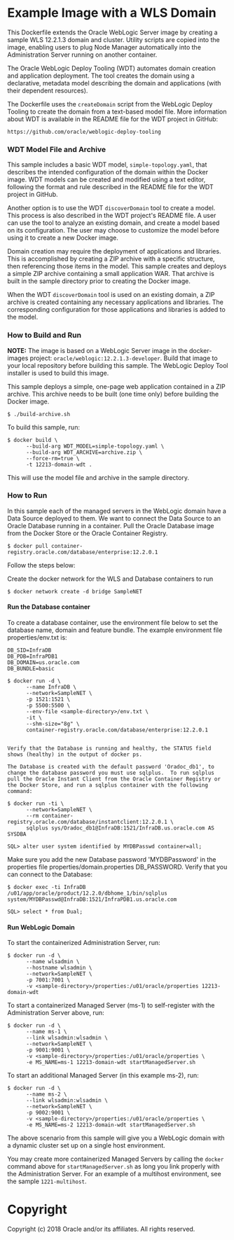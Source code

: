 Example Image with a WLS Domain
===============================
This Dockerfile extends the Oracle WebLogic Server image by creating a sample WLS 12.2.1.3 domain and cluster. Utility scripts are copied into the image, enabling users to plug Node Manager automatically into the Administration Server running on another container.

The Oracle WebLogic Deploy Tooling (WDT) automates domain creation and application deployment.  The tool creates the domain using a declarative, metadata model describing the domain and applications (with their dependent resources). 

The Dockerfile uses the `createDomain` script from the WebLogic Deploy Tooling to create the domain from a text-based model file. More information about WDT is available in the README file for the WDT project in GitHub:

`https://github.com/oracle/weblogic-deploy-tooling`

### WDT Model File and Archive

This sample includes a basic WDT model, `simple-topology.yaml`, that describes the intended configuration of the domain within the Docker image. WDT models can be created and modified using a text editor, following the format and rule described in the README file for the WDT project in GitHub.

Another option is to use the WDT `discoverDomain` tool to create a model. This process is also described in the WDT project's README file. A user can use the tool to analyze an existing domain, and create a model based on its configuration. The user may choose to customize the model before using it to create a new Docker image.

Domain creation may require the deployment of applications and libraries. This is accomplished by creating a ZIP archive with a specific structure, then referencing those items in the model. This sample creates and deploys a simple ZIP archive containing a small application WAR. That archive is built in the sample directory prior to creating the Docker image.

When the WDT `discoverDomain` tool is used on an existing domain, a ZIP archive is created containing any necessary applications and libraries. The corresponding configuration for those applications and libraries is added to the model.

### How to Build and Run

**NOTE:** The image is based on a WebLogic Server image in the docker-images project: `oracle/weblogic:12.2.1.3-developer`. Build that image to your local repository before building this sample.  The WebLogic Deploy Tool installer is used to build this image.


This sample deploys a simple, one-page web application contained in a ZIP archive. This archive needs to be built (one time only) before building the Docker image.

    $ ./build-archive.sh

To build this sample, run:

    $ docker build \
          --build-arg WDT_MODEL=simple-topology.yaml \
          --build-arg WDT_ARCHIVE=archive.zip \
          --force-rm=true \
          -t 12213-domain-wdt .

This will use the model file and archive in the sample directory.

### How to Run 
In this sample each of the managed servers in the WebLogic domain have a Data Source deployed to them. We want to connect the Data Source to an Oracle Database running in a container. Pull the Oracle Database image from the Docker Store or the Oracle Container Registry.

    $ docker pull container-registry.oracle.com/database/enterprise:12.2.0.1

Follow the steps below:

Create the docker network for the WLS and Database containers to run

    $ docker network create -d bridge SampleNET

#### Run the Database container

To create a database container, use the environment file below to set the database name, domain and feature bundle.  The example environment file properties/env.txt is:

    DB_SID=InfraDB
    DB_PDB=InfraPDB1
    DB_DOMAIN=us.oracle.com
    DB_BUNDLE=basic

    $ docker run -d \
          --name InfraDB \ 
          --network=SampleNET \ 
          -p 1521:1521 \
          -p 5500:5500 \
          --env-file <sample-directory>/env.txt \
          -it \
          --shm-size="8g" \
          container-registry.oracle.com/database/enterprise:12.2.0.1


    Verify that the Database is running and healthy, the STATUS field shows (healthy) in the output of docker ps.

    The Database is created with the default password 'Oradoc_db1', to change the database password you must use sqlplus.  To run sqlplus pull the Oracle Instant Client from the Oracle Container Registry or the Docker Store, and run a sqlplus container with the following command:

    $ docker run -ti \
          --network=SampleNET \
          --rm container-registry.oracle.com/database/instantclient:12.2.0.1 \
          sqlplus sys/Oradoc_db1@InfraDB:1521/InfraDB.us.oracle.com AS SYSDBA

    SQL> alter user system identified by MYDBPasswd container=all;

Make sure you add the new Database password 'MYDBPassword' in the properties file properties/domain.properties DB_PASSWORD. Verify that you can connect to the Database:

    $ docker exec -ti InfraDB /u01/app/oracle/product/12.2.0/dbhome_1/bin/sqlplus system/MYDBPasswd@InfraDB:1521/InfraPDB1.us.oracle.com

    SQL> select * from Dual;

#### Run WebLogic Domain

To start the containerized Administration Server, run:

    $ docker run -d \
          --name wlsadmin \
          --hostname wlsadmin \
          --network=SampleNET \
          -p 7001:7001 \
          -v <sample-directory>/properties:/u01/oracle/properties 12213-domain-wdt

To start a containerized Managed Server (ms-1) to self-register with the Administration Server above, run:

    $ docker run -d \
          --name ms-1 \
          --link wlsadmin:wlsadmin \
          --network=SampleNET \
          -p 9001:9001 \
          -v <sample-directory>/properties:/u01/oracle/properties \
          -e MS_NAME=ms-1 12213-domain-wdt startManagedServer.sh

To start an additional Managed Server (in this example ms-2), run:

    $ docker run -d \
          --name ms-2 \
          --link wlsadmin:wlsadmin \
          --network=SampleNET \
          -p 9002:9001 \
          -v <sample-directory>/properties:/u01/oracle/properties \
          -e MS_NAME=ms-2 12213-domain-wdt startManagedServer.sh

The above scenario from this sample will give you a WebLogic domain with a dynamic cluster set up on a single host environment.

You may create more containerized Managed Servers by calling the `docker` command above for `startManagedServer.sh` as long you link properly with the Administration Server. For an example of a multihost environment, see the sample `1221-multihost`.

# Copyright
Copyright (c) 2018 Oracle and/or its affiliates. All rights reserved.
